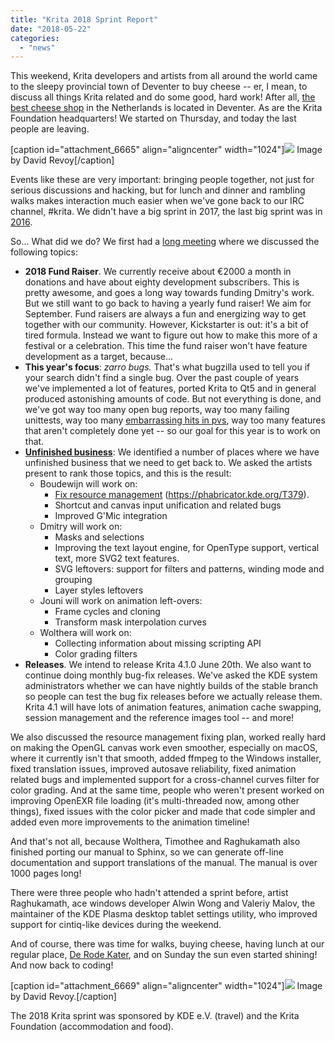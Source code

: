 ```yaml
---
title: "Krita 2018 Sprint Report"
date: "2018-05-22"
categories: 
  - "news"
---
```


This weekend, Krita developers and artists from all around the world came to the sleepy provincial town of Deventer to buy cheese -- er, I mean, to discuss all things Krita related and do some good, hard work! After all, [the best cheese shop](http://www.kaashandel-debrink.nl/) in the Netherlands is located in Deventer. As are the Krita Foundation headquarters! We started on Thursday, and today the last people are leaving.

\[caption id="attachment\_6665" align="aligncenter" width="1024"\][![](../images/2018-05_Krita-sprint_Deventer-1024x345.jpg)](https://krita.org/wp-content/uploads/2018/05/2018-05_Krita-sprint_Deventer.jpg) Image by David Revoy\[/caption\]

Events like these are very important: bringing people together, not just for serious discussions and hacking, but for lunch and dinner and rambling walks makes interaction much easier when we've gone back to our IRC channel, #krita. We didn't have a big sprint in 2017, the last big sprint was in [2016](/item/2016-krita-sprint-day-1/).

So... What did we do? We first had a [long meeting](https://files.kde.org/krita/krita_meeting_docs/Other%20Meetings/2018%20Krita%20Sprint%20Meeting.odt) where we discussed the following topics:

- **2018 Fund Raiser**. We currently receive about €2000 a month in donations and have about eighty development subscribers. This is pretty awesome, and goes a long way towards funding Dmitry's work. But we still want to go back to having a yearly fund raiser! We aim for September. Fund raisers are always a fun and energizing way to get together with our community. However, Kickstarter is out: it's a bit of tired formula. Instead we want to figure out how to make this more of a festival or a celebration. This time the fund raiser won't have feature development as a target, because...
- **This year's focus**: _zarro bugs._ That's what bugzilla used to tell you if your search didn't find a single bug. Over the past couple of years we've implemented a lot of features, ported Krita to Qt5 and in general produced astonishing amounts of code. But not everything is done, and we've got way too many open bug reports, way too many failing unittests, way too many [embarrassing hits in pvs](https://www.viva64.com/en/b/0569/), way too many features that aren't completely done yet -- so our goal for this year is to work on that.
- [**Unfinished business**](https://phabricator.kde.org/T8758): We identified a number of places where we have unfinished business that we need to get back to. We asked the artists present to rank those topics, and this is the result:
    - Boudewijn will work on:
        - [Fix resource management](https://phabricator.kde.org/T379) (https://phabricator.kde.org/T379).
        - Shortcut and canvas input unification and related bugs
        - Improved G'Mic integration
    - Dmitry will work on:
        - Masks and selections
        - Improving the text layout engine, for OpenType support, vertical text, more SVG2 text features.
        - SVG leftovers: support for filters and patterns, winding mode and grouping
        - Layer styles leftovers
    - Jouni will work on animation left-overs:
        - Frame cycles and cloning
        - Transform mask interpolation curves
    - Wolthera will work on:
        - Collecting information about missing scripting API
        - Color grading filters
- **Releases**. We intend to release Krita 4.1.0 June 20th. We also want to continue doing monthly bug-fix releases. We've asked the KDE system administrators whether we can have nightly builds of the stable branch so people can test the bug fix releases before we actually release them. Krita 4.1 will have lots of animation features, animation cache swapping, session management and the reference images tool -- and more!

We also discussed the resource management fixing plan, worked really hard on making the OpenGL canvas work even smoother, especially on macOS, where it currently isn't that smooth, added ffmpeg to the Windows installer, fixed translation issues, improved autosave reliability, fixed animation related bugs and implemented support for a cross-channel curves filter for color grading. And at the same time, people who weren't present worked on improving OpenEXR file loading (it's multi-threaded now, among other things), fixed issues with the color picker and made that code simpler and added even more improvements to the animation timeline!

And that's not all, because Wolthera, Timothee and Raghukamath also finished porting our manual to Sphinx, so we can generate off-line documentation and support translations of the manual. The manual is over 1000 pages long!

There were three people who hadn't attended a sprint before, artist Raghukamath, ace windows developer Alwin Wong and Valeriy Malov, the maintainer of the KDE Plasma desktop tablet settings utility, who improved support for cintiq-like devices during the weekend.

And of course, there was time for walks, buying cheese, having lunch at our regular place, [De Rode Kater](http://www.derodekater.nu/), and on Sunday the sun even started shining! And now back to coding!

\[caption id="attachment\_6669" align="aligncenter" width="1024"\][![](../images/rode_kater-1024x529.jpg)](https://krita.org/wp-content/uploads/2018/05/rode_kater.jpg) Image by David Revoy.\[/caption\]

The 2018 Krita sprint was sponsored by KDE e.V. (travel) and the Krita Foundation (accommodation and food).
